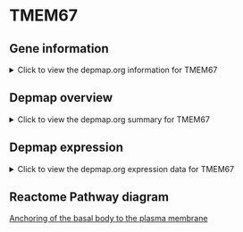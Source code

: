 <h1>TMEM67</h1>

<h2>Gene information</h2>
<details>
  <summary>Click to view the depmap.org information for TMEM67</summary>
  <iframe src="https://depmap.org/portal/gene/TMEM67?tab=about" style="border:none;width:100%;height:800px"></iframe>
</details>

<h2>Depmap overview</h2>
<details>
  <summary>Click to view the depmap.org summary for TMEM67</summary>
  <iframe src="https://depmap.org/portal/gene/TMEM67?tab=overview" style="border:none;width:100%;height:800px"></iframe>
</details>

<h2>Depmap expression</h2>
<details>
  <summary>Click to view the depmap.org expression data for TMEM67</summary>
  <iframe src="https://depmap.org/portal/gene/TMEM67?tab=characterization" style="border:none;width:100%;height:800px"></iframe>
</details>



<h2>Reactome Pathway diagram</h2>
<a href="https://reactome.org/PathwayBrowser/#/R-HSA-5620912" target="_BLANK">Anchoring of the basal body to the plasma membrane</a>



